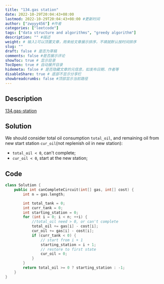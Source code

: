 ```yaml
---
title: "134.gas station"
date: 2022-10-29T20:04:43+08:00
lastmod: 2022-10-29T20:04:43+08:00 #更新时间
author: ["zwyyy456"] #作者
categories: ["leetcode"]
tags: ["data structure and algorithms", "greedy algorithm"]
description: "" #描述
weight: # 输入1可以顶置文章，用来给文章展示排序，不填就默认按时间排序
slug: ""
draft: false # 是否为草稿
comments: false #是否展示评论
showToc: true # 显示目录
TocOpen: true # 自动展开目录
hidemeta: false # 是否隐藏文章的元信息，如发布日期、作者等
disableShare: true # 底部不显示分享栏
showbreadcrumbs: false #顶部显示当前路径
---
```

## Description
[134.gas-station](https://leetcode.com/problems/gas-station/)

## Solution
We should consider total oil consumption `total_oil`, and remaining oil from new start station `cur_oil`(not replenish oil in new station):
- `total_oil < 0`, can't complete;
- `cur_oil < 0`, start at the new station;

## Code
```cpp
class Solution {
    public int canCompleteCircuit(int[] gas, int[] cost) {
        int n = gas.length;

        int total_tank = 0;
        int curr_tank = 0;
        int starting_station = 0;
        for (int i = 0; i < n; ++i) {
            //total_oil need > 0, or can't complete
            total_oil += gas[i] - cost[i];
            cur_oil += gas[i] - cost[i];
            if (curr_tank < 0) {
                // start from i + 1
                starting_station = i + 1;
                // restore to first state
                cur_oil = 0;
            }
        }
        return total_oil >= 0 ? starting_station : -1;
    }
}
```

